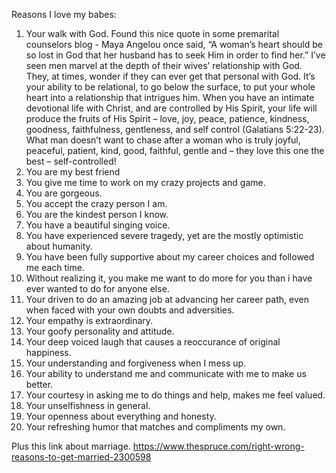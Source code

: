 Reasons I love my babes:

1.	Your walk with God. Found this nice quote in some premarital counselors blog - Maya Angelou once said, “A woman’s heart should be so lost in God that her husband has to 
 seek Him in order to find her.” I’ve seen men marvel at the depth of their wives’ relationship with God. They, at times, wonder if they can ever get that personal with God.
 It’s your ability to be relational, to go below the surface, to put your whole heart into a relationship that intrigues him. When you have an intimate devotional life with 
 Christ, and are controlled by His Spirit, your life will produce the fruits of His Spirit – love, joy, peace, patience, kindness, goodness, faithfulness, gentleness, and self 
 control (Galatians 5:22-23).  What man doesn’t want to chase after a woman who is truly joyful, peaceful, patient, kind, good, faithful, gentle and – they love this one the 
 best – self-controlled!
2.	You are my best friend
3.	You give me time to work on my crazy projects and game.
4.	You are gorgeous.
5.	You accept the crazy person I am.
6.	You are the kindest person I know.
7.	You have a beautiful singing voice.
8.	You have experienced severe tragedy, yet are the mostly optimistic about humanity.
9.	You have been fully supportive about my career choices and followed me each time.
10.	Without realizing it, you make me want to do more for you than i have ever wanted to do for anyone else.
11.	Your driven to do an amazing job at advancing her career path, even when faced with your own doubts and adversities.
12.	Your empathy is extraordinary.
13.	Your goofy personality and attitude.
14.	Your deep voiced laugh that causes a reoccurance of original happiness.
15.	Your understanding and forgiveness when I mess up.
16.	Your ability to understand me and communicate with me to make us better.
17.	Your courtesy in asking me to do things and help, makes me feel valued.
18.	Your unselfishness in general.
19.	Your openness about everything and honesty.
20.	Your refreshing humor that matches and compliments my own.

Plus this link about marriage.
https://www.thespruce.com/right-wrong-reasons-to-get-married-2300598
